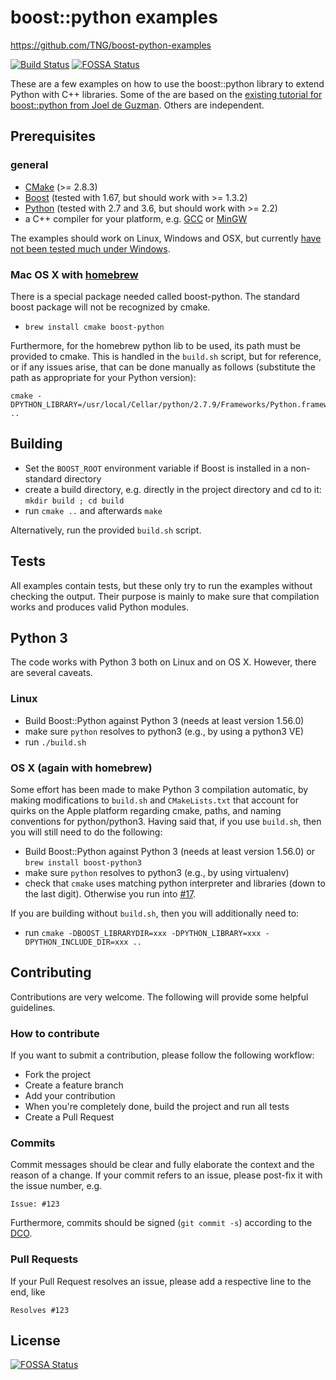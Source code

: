 # boost::python examples

https://github.com/TNG/boost-python-examples

[![Build Status](https://travis-ci.org/TNG/boost-python-examples.svg?branch=master)](https://travis-ci.org/TNG/boost-python-examples)
[![FOSSA Status](https://app.fossa.io/api/projects/git%2Bgithub.com%2FTNG%2Fboost-python-examples.svg?type=shield)](https://app.fossa.io/projects/git%2Bgithub.com%2FTNG%2Fboost-python-examples?ref=badge_shield)

These are a few examples on how to use the boost::python library to extend Python with C++ libraries.
Some of the are based on the [existing tutorial for boost::python from Joel de Guzman](http://www.boost.org/doc/libs/1_46_1/libs/python/doc/tutorial/doc/html/index.html "Boost.Python tutorial").
Others are independent.

## Prerequisites

### general
+ [CMake](http://www.cmake.org "CMake project page") (>= 2.8.3)
+ [Boost](http://www.boost.org/ "Boost project page") (tested with 1.67, but should work with >= 1.3.2)
+ [Python](http://www.python.org "Python home page") (tested with 2.7 and 3.6, but should work with >= 2.2)
+ a C++ compiler for your platform, e.g. [GCC](http://gcc.gnu.org "GCC home") or [MinGW](http://www.mingw.org "Minimalist GNU for Windows")

The examples should work on Linux, Windows and OSX, but currently [have not been tested much under Windows](https://github.com/TNG/boost-python-examples/issues/10#issuecomment-326828479).

### Mac OS X with [homebrew](http://brew.sh)

There is a special package needed called boost-python. The standard boost package will not be recognized by cmake. 

+ `brew install cmake boost-python`

Furthermore, for the homebrew python lib to be used, its path must be provided to cmake. This is handled in the `build.sh` script, but for reference, or if any issues arise, that can be done manually as follows (substitute the path as appropriate for your Python version):

    cmake -DPYTHON_LIBRARY=/usr/local/Cellar/python/2.7.9/Frameworks/Python.framework/Versions/2.7/lib/libpython2.7.dylib ..

## Building

+ Set the `BOOST_ROOT` environment variable if Boost is installed in a non-standard directory
+ create a build directory, e.g. directly in the project directory and cd to it: `mkdir build ; cd build`
+ run `cmake ..` and afterwards `make`

Alternatively, run the provided `build.sh` script.

## Tests

All examples contain tests, but these only try to run the examples without checking the output. Their purpose is mainly to make sure that compilation works and produces valid Python modules.

## Python 3

The code works with Python 3 both on Linux and on OS X. However, there are several caveats.

### Linux

+ Build Boost::Python against Python 3 (needs at least version 1.56.0)
+ make sure `python` resolves to python3 (e.g., by using a python3 VE)
+ run `./build.sh`

### OS X (again with homebrew)

Some effort has been made to make Python 3 compilation automatic, by making modifications to `build.sh` and `CMakeLists.txt` that account for quirks on the Apple platform regarding cmake, paths, and naming conventions for python/python3. Having said that, if you use `build.sh`, then you will still need to do the following:

+ Build Boost::Python against Python 3 (needs at least version 1.56.0) or `brew install boost-python3`
+ make sure `python` resolves to python3 (e.g., by using virtualenv)
+ check that `cmake` uses matching python interpreter and libraries (down to the last digit). Otherwise you run into [#17](https://github.com/TNG/boost-python-examples/issues/17).

If you are building without `build.sh`, then you will additionally need to:

+ run `cmake -DBOOST_LIBRARYDIR=xxx -DPYTHON_LIBRARY=xxx -DPYTHON_INCLUDE_DIR=xxx ..`

## Contributing

Contributions are very welcome. The following will provide some helpful guidelines.

### How to contribute

If you want to submit a contribution, please follow the following workflow:

* Fork the project
* Create a feature branch
* Add your contribution
* When you're completely done, build the project and run all tests
* Create a Pull Request

### Commits

Commit messages should be clear and fully elaborate the context and the reason of a change.
If your commit refers to an issue, please post-fix it with the issue number, e.g.

```
Issue: #123
```

Furthermore, commits should be signed (`git commit -s`) according to the [DCO](DCO.md).

### Pull Requests

If your Pull Request resolves an issue, please add a respective line to the end, like

```
Resolves #123
```


## License
[![FOSSA Status](https://app.fossa.io/api/projects/git%2Bgithub.com%2FTNG%2Fboost-python-examples.svg?type=large)](https://app.fossa.io/projects/git%2Bgithub.com%2FTNG%2Fboost-python-examples?ref=badge_large)
